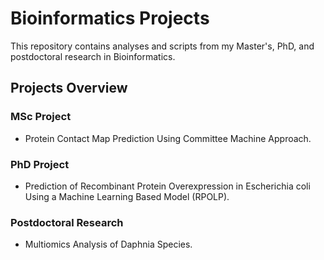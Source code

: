 # Bioinformatics Projects

This repository contains analyses and scripts from my Master's, PhD, and postdoctoral research in Bioinformatics.

## Projects Overview

### MSc Project
- Protein Contact Map Prediction Using Committee Machine Approach.

### PhD Project
- Prediction of Recombinant Protein Overexpression in Escherichia coli Using a Machine Learning Based Model (RPOLP).

### Postdoctoral Research
- Multiomics Analysis of Daphnia Species.
  
